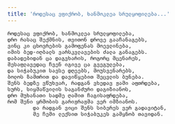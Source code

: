 ```yaml
---
title: 'როდესაც ვფიქრობ, ხანმოკლეა სრულყოფილება...'
---
```


    როდესაც ვფიქრობ, ხანმოკლეა სრულყოფილება,
    დრო რასაც შექმნის, თვითონ დროვე გააჩანაგებს,
    ვინც კი ცხოვრების გამოფენას მოევლინება,
    იმის ბედ-იღბალს ვარსკვლავების ძალა განაგებს.
    დაბადებიდან ცა დაგვხარის, როგორც მცენარეს,
    მესაფლავედაც ჩვენ იგივე ცა გვეგულება,
    და სიჭაბუკით სავსე დღეებს, მოუსვენარებს,
    ბოლოს ზამთრით და დავიწყებით შეცვლის ბუნება.
    შენს ბედზე ვწუხვარ, რადგან ვხედავ ჟამი აფთრდება,
    სურს, სიყმაწვილის საგანძური დაგიზიანოს,
    დრო მუხანათი სადმე ღამით ჩაგისაფრდება,
    რომ შენი ყრმობის გარიჟრაჟმა ვერ იმზიანოს.
            და რადგან ვიცი შენს სიბერეს ვერ გადავიტან,
            მე ჩემი ლექსით სიჭაბუკეს გამყნობ თავიდან.
